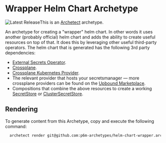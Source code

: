 # Wrapper Helm Chart Archetype

![Latest Release](https://img.shields.io/github/v/release/p6m-archetypes/helm-chart-wrapper.archetype?style=flat-square&label=Latest%20Release&color=blue)This is an [Archetect](https://archetect.github.io/) archetype.

An archetype for creating a "wrapper" helm chart. In other words it uses another (probably official) helm chart and adds the ability to create useful resources on top of that. It does this by leveraging other useful third-party operators. The helm chart that is generated has the following 3rd party dependencies:

- [External Secrets Operator](https://external-secrets.io/latest/).
- [Crossplane](https://www.crossplane.io/).
- [Crossplane Kubernetes Provider](https://marketplace.upbound.io/providers/upbound/provider-kubernetes).
- The relevant provider that hosts your secretsmanager — more crossplane providers can be found on the [Upbound Marketplace](https://marketplace.upbound.io/).
- Compositions that combine the above resources to create a working [SecretStore](https://external-secrets.io/latest/api/secretstore/) or [ClusterSecretStore](https://external-secrets.io/latest/api/clustersecretstore/).

## Rendering

To generate content from this Archetype, copy and execute the following command:

```sh
  archetect render git@github.com:p6m-archetypes/helm-chart-wrapper.archetype.git#v1
```
